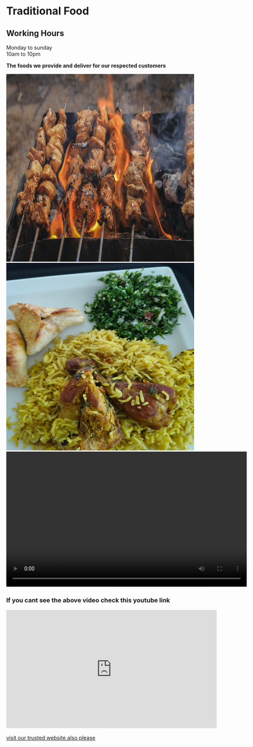 # Traditional Food
## Working Hours
Monday to sunday  
10am to 10pm

<b>The foods we provide and deliver for our respected customers</b>

<img src="ins-kebab2.jpg" alt="Kebab" width="500" height="500"/>
<img src="bryani.jpg" alt="Bryani" width="500" height="500"/>

<video width="640" height="360" controls>

  <source src="https://github.com/toyshop283/toyshop283.gethub.io/blob/main/web2-video1.mp4">
  Your browser does not support the video tag.
</video>

### If you cant see the above video check this youtube link 
<iframe width="560" height="315"
  src="https://www.youtube.com/embed/y_96MSTTrtA"
  title="YouTube video player"
  frameborder="0"
  allow="accelerometer; autoplay; clipboard-write; encrypted-media; gyroscope; picture-in-picture"
  allowfullscreen>
</iframe>

<a href="https://toyshop104.wordpress.com/?_gl=1*1os3wty*_gcl_au*NjQzOTAzMTY4LjE3NTE1MTU1NzQuMTg5Nzc5NDAxNC4xNzUxNTIwNTE4LjE3NTE1MjA3MzU." rel="noopener norefferrer">visit our trusted website also please </a>
